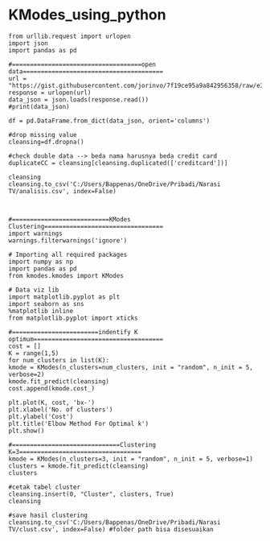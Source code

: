 # KModes_using_python

    from urllib.request import urlopen
    import json
    import pandas as pd

    #====================================open data=======================================
    url = "https://gist.githubusercontent.com/jorinvo/7f19ce95a9a842956358/raw/e319340c2f6691f9cc8d8cc57ed532b5093e3619/data.json"
    response = urlopen(url)
    data_json = json.loads(response.read())
    #print(data_json)
    
    df = pd.DataFrame.from_dict(data_json, orient='columns')

    #drop missing value
    cleansing=df.dropna()

    #check double data --> beda nama harusnya beda credit card
    duplicateCC = cleansing[cleansing.duplicated(['creditcard'])]

    cleansing
    cleansing.to_csv('C:/Users/Bappenas/OneDrive/Pribadi/Narasi TV/analisis.csv', index=False)



    #===========================KModes Clustering=================================
    import warnings
    warnings.filterwarnings('ignore')

    # Importing all required packages
    import numpy as np
    import pandas as pd
    from kmodes.kmodes import KModes

    # Data viz lib
    import matplotlib.pyplot as plt
    import seaborn as sns
    %matplotlib inline
    from matplotlib.pyplot import xticks

    #========================indentify K optimum====================================
    cost = []
    K = range(1,5)
    for num_clusters in list(K):
    kmode = KModes(n_clusters=num_clusters, init = "random", n_init = 5, verbose=2)
    kmode.fit_predict(cleansing)
    cost.append(kmode.cost_)
    
    plt.plot(K, cost, 'bx-')
    plt.xlabel('No. of clusters')
    plt.ylabel('Cost')
    plt.title('Elbow Method For Optimal k')
    plt.show()

    #==============================Clustering K=3==================================
    kmode = KModes(n_clusters=3, init = "random", n_init = 5, verbose=1)
    clusters = kmode.fit_predict(cleansing)
    clusters

    #cetak tabel cluster
    cleansing.insert(0, "Cluster", clusters, True)
    cleansing

    #save hasil clustering
    cleansing.to_csv('C:/Users/Bappenas/OneDrive/Pribadi/Narasi TV/clust.csv', index=False) #folder path bisa disesuaikan
